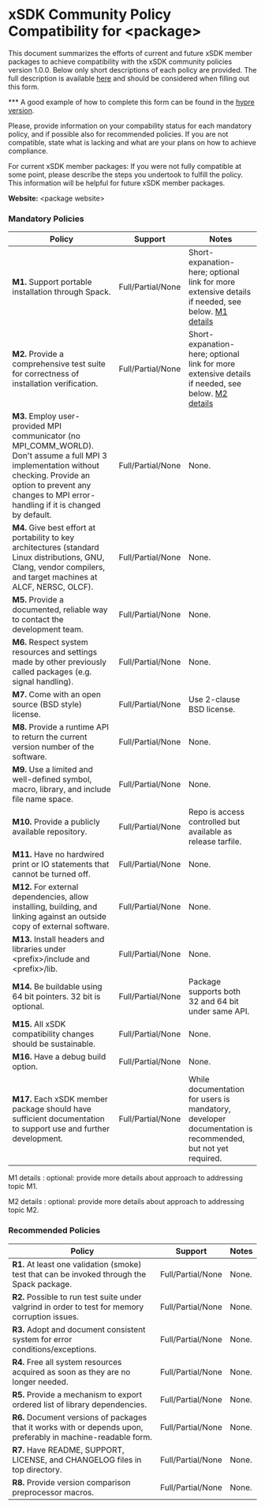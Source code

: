 # xSDK Community Policy Compatibility for \<package\>

This document summarizes the efforts of current and future xSDK member packages to achieve compatibility with the xSDK community policies version 1.0.0. Below only short descriptions of each policy are provided. The full description is available [here](https://github.com/xsdk-project/xsdk-community-policies)
and should be considered when filling out this form.

*** A good example of how to complete this form can be found in the [hypre version](https://github.com/xsdk-project/xsdk-policy-compatibility/blob/master/hypre-policy-compatibility.md).

Please, provide information on your compability status for each mandatory policy, and if possible also for recommended policies.
If you are not compatible, state what is lacking and what are your plans on how to achieve compliance.

For current xSDK member packages: If you were not fully compatible at some point, please describe the steps you undertook to fulfill the policy. This information will be helpful for future xSDK member packages.

**Website:** \<package website\>

### Mandatory Policies

| Policy                 |Support| Notes                   |
|------------------------|-------|-------------------------|
|**M1.** Support portable installation through Spack. |Full/Partial/None| Short-expanation-here; optional link for more extensive details if needed, see below. [M1 details](#m1-details)|
|**M2.** Provide a comprehensive test suite for correctness of installation verification. |Full/Partial/None| Short-expanation-here; optional link for more extensive details if needed, see below. [M2 details](#m2-details)|
|**M3.** Employ user-provided MPI communicator (no MPI_COMM_WORLD). Don't assume a full MPI 3 implementation without checking. Provide an option to prevent any changes to MPI error-handling if it is changed by default. |Full/Partial/None| None. |
|**M4.** Give best effort at portability to key architectures (standard Linux distributions, GNU, Clang, vendor compilers, and target machines at ALCF, NERSC, OLCF). |Full/Partial/None| None. |
|**M5.** Provide a documented, reliable way to contact the development team. |Full/Partial/None| None. |
|**M6.** Respect system resources and settings made by other previously called packages (e.g. signal handling). |Full/Partial/None| None. |
|**M7.** Come with an open source (BSD style) license. |Full/Partial/None| Use 2-clause BSD license. |
|**M8.** Provide a runtime API to return the current version number of the software. |Full/Partial/None| None. |
|**M9.** Use a limited and well-defined symbol, macro, library, and include file name space. |Full/Partial/None| None. |
|**M10.** Provide a publicly available repository. |Full/Partial/None| Repo is access controlled but available as release tarfile. |
|**M11.** Have no hardwired print or IO statements that cannot be turned off. |Full/Partial/None| None. |
|**M12.** For external dependencies, allow installing, building, and linking against an outside copy of external software. |Full/Partial/None| None. |
|**M13.** Install headers and libraries under \<prefix\>/include and \<prefix\>/lib. |Full/Partial/None| None. |
|**M14.** Be buildable using 64 bit pointers. 32 bit is optional. |Full/Partial/None| Package supports both 32 and 64 bit under same API. |
|**M15.** All xSDK compatibility changes should be sustainable. |Full/Partial/None| None. |
|**M16.** Have a debug build option. |Full/Partial/None| None. |
|**M17.** Each xSDK member package should have sufficient documentation to support use and further development.  |Full/Partial/None| While documentation for users is mandatory, developer documentation is recommended, but not yet required. |

M1 details <a id="m1-details"></a>: optional: provide more details about approach to addressing topic M1.

M2 details <a id="m2-details"></a>: optional: provide more details about approach to addressing topic M2.

### Recommended Policies

| Policy                 |Support| Notes                   |
|------------------------|-------|-------------------------|
|**R1.** At least one validation (smoke) test that can be invoked through the Spack package. |Full/Partial/None| None. |
|**R2.** Possible to run test suite under valgrind in order to test for memory corruption issues. |Full/Partial/None| None. |
|**R3.** Adopt and document consistent system for error conditions/exceptions. |Full/Partial/None| None. |
|**R4.** Free all system resources acquired as soon as they are no longer needed. |Full/Partial/None| None. |
|**R5.** Provide a mechanism to export ordered list of library dependencies. |Full/Partial/None| None. |
|**R6.** Document versions of packages that it works with or depends upon, preferably in machine-readable form.  |Full/Partial/None| None. |
|**R7.** Have README, SUPPORT, LICENSE, and CHANGELOG files in top directory.  |Full/Partial/None| None. |
|**R8.** Provide version comparison preprocessor macros.  |Full/Partial/None| None. |
